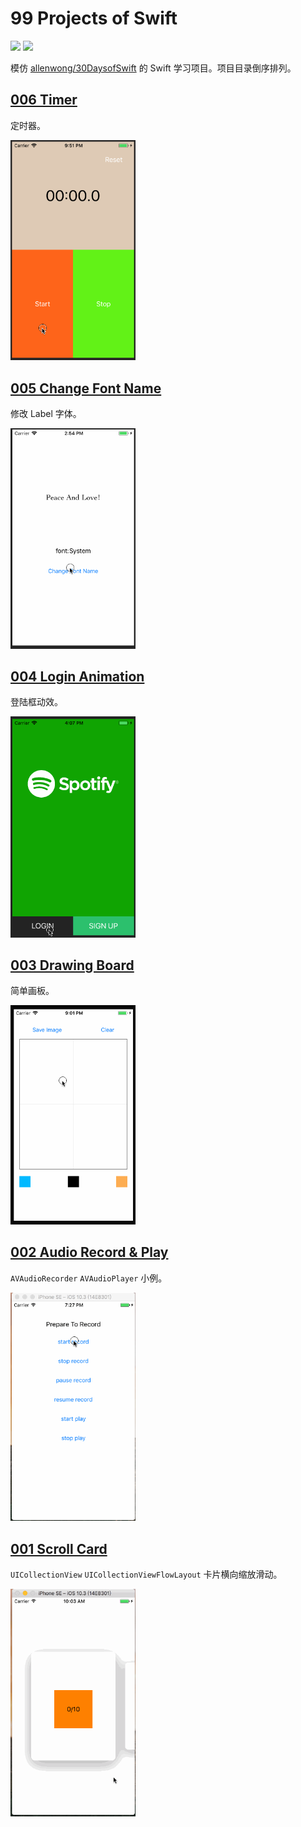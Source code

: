 # 99 Projects of Swift

![](https://img.shields.io/badge/language-Swift%204-orange.svg)
![](https://img.shields.io/badge/Xcode-9-brightgreen.svg)

模仿 [allenwong/30DaysofSwift](https://github.com/allenwong/30DaysofSwift) 的 Swift 学习项目。项目目录倒序排列。

## [006 Timer](./006-timer)
定时器。

<img src="./006-timer/006-demo.gif" alt="Timer - demo" width="200" />

## [005 Change Font Name](./005-change-font-name)
修改 Label 字体。

<img src="./005-change-font-name/005-demo.gif" alt="Change Font Name - demo" width="200" />

## [004 Login Animation](./004-login-animation)
登陆框动效。

<img src="./004-login-animation/004-demo.gif" alt="Login Animation - demo" width="200" />

## [003 Drawing Board](./003-drawing-board)
简单画板。

<img src="./003-drawing-board/003-demo.gif" alt="Drawing Board - demo" width="200" />

## [002 Audio Record & Play](./002-audio-record-play)
`AVAudioRecorder` `AVAudioPlayer` 小例。

<img src="./002-audio-record-play/002-demo.gif" alt="Audio Record And Play - demo" width="200" />

## [001 Scroll Card](./001-scroll-card)
`UICollectionView` `UICollectionViewFlowLayout` 卡片横向缩放滑动。

<img src="./001-scroll-card/001-demo.gif" alt="Scroll Card - demo" width="200" />
